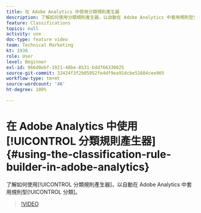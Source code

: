 ```yaml
---
title: 在 Adobe Analytics 中使用分類規則產生器
description: 了解如何使用分類規則產生器，以自動在 Adobe Analytics 中套用規則型分類。
feature: Classifications
topics: null
activity: use
doc-type: feature video
team: Technical Marketing
kt: 1936
role: User
level: Beginner
exl-id: 066d0ebf-1921-48be-8531-bdd766330825
source-git-commit: 32424f3f2b05952fe4df9ea91dcbe51684cee905
workflow-type: tm+mt
source-wordcount: '46'
ht-degree: 100%

---
```


# 在 Adobe Analytics 中使用[!UICONTROL 分類規則產生器] {#using-the-classification-rule-builder-in-adobe-analytics}

了解如何使用[!UICONTROL 分類規則產生器]，以自動在 Adobe Analytics 中套用規則型[!UICONTROL 分類]。

>[!VIDEO](https://video.tv.adobe.com/v/25884?quality=12)
